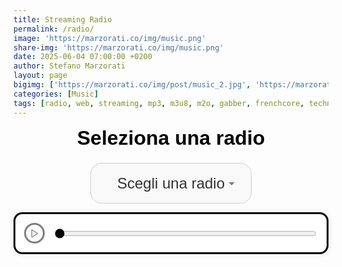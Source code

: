 ```yaml
---
title: Streaming Radio
permalink: /radio/
image: 'https://marzorati.co/img/music.png'
share-img: 'https://marzorati.co/img/music.png'
date: 2025-06-04 07:00:00 +0200
author: Stefano Marzorati
layout: page
bigimg: ['https://marzorati.co/img/post/music_2.jpg', 'https://marzorati.co/img/post/music_3.jpg']
categories: [Music]
tags: [radio, web, streaming, mp3, m3u8, m2o, gabber, frenchcore, techno, jazz, pop]
---
```


<style>
  .radio-wrapper {
    text-align: center;
    margin-bottom: 2em;
    font-family: sans-serif;
  }

  .radio-container {
    display: inline-flex;
    flex-direction: column;
    align-items: center;
  }

  #radio-select {
    padding: 0.75em 1.2em;
    font-size: 1.5rem;
    border: 1px solid #ccc;
    border-radius: 0.75em;
    background-color: #f9f9f9;
    color: #333;
    outline: none;
    appearance: none;
    background-image: url("data:image/svg+xml;utf8,<svg fill='gray' height='20' viewBox='0 0 24 24' width='20' xmlns='http://www.w3.org/2000/svg'><path d='M7 10l5 5 5-5z'/></svg>");
    background-repeat: no-repeat;
    background-position: right 0.8em center;
    background-size: 1em;
    transition: border 0.3s ease, box-shadow 0.3s ease;
    min-width: 200px;
    width: auto;
    max-width: 90vw;
    text-align: center;
    text-align-last: center;
    margin-top: 0.5em;
  }

  #radio-select:hover {
    border-color: #aaa;
  }

  #radio-select:focus {
    border-color: #4A90E2;
    box-shadow: 0 0 0 3px rgba(74, 144, 226, 0.2);
  }

  label[for="radio-select"] {
    font-weight: bold;
    font-size: 2rem;
    margin-bottom: 0.3em;
    color: black;
  }

  .custom-player {
    display: flex;
    align-items: center;
    justify-content: center;
    gap: 1em;
    background: #fff;
    padding: 1em;
    border-radius: 1em;
    box-shadow: 0 0 10px rgba(0, 0, 0, 0.1);
    border: 3px solid #000;
    margin-top: 1em;
  }

  #play-pause {
    background: #fff;
    color: #000;
    border: 3px solid #000;
    border-radius: 50%;
    width: 2.5em;
    height: 2.5em;
    cursor: pointer;
    transition: background 0.3s, color 0.3s;
    display: flex;
    align-items: center;
    justify-content: center;
    padding: 0;
  }

  #play-pause svg {
    width: 1.2em;
    height: 1.2em;
  }

  #play-pause:hover:enabled {
    background: #f0f0f0;
  }

  #play-pause:disabled {
    opacity: 0.5;
    cursor: not-allowed;
  }

  #progress {
    flex: 1;
    accent-color: #000;
    background-color: #eee;
    height: 8px;
    border-radius: 5px;
    cursor: pointer;
  }

  @media (max-width: 600px) {
    #radio-select {
      font-size: 1.7rem;
      padding: 0.7em;
      max-width: 100%;
    }

    label[for="radio-select"] {
      font-size: 1.5rem;
    }
  }
</style>

<div class="radio-wrapper">
  <div class="radio-container">
    <label for="radio-select">Seleziona una radio</label>
    <select id="radio-select">
      <option value="" disabled selected>Scegli una radio</option>
      <option value="https://streamcdnr14-4c4b867c89244861ac216426883d1ad0.msvdn.net/radiom2o/radiom2o/play1.m3u8">M2O</option>
      <option value="https://22663.live.streamtheworld.com/TLPSTR13.mp3?dist=538_web">538 TOP 50</option>
      <option value="https://stream.technolovers.fm/gabber">Gabber</option>
      <option value="https://a8.asurahosting.com:7890/radio.mp3">Frenchcore24FM</option>
      <option value="https://regiocast.streamabc.net/regc-90s90stechno2195701-mp3-192-2408420">90s 90s Techno</option>
      <option value="https://best-of-techno.stream.laut.fm/best-of-techno?t302=2025-06-12_12-30-01&uuid=72708501-f14f-4e32-9043-cf4dc4f4d99a">Best of Techno</option>
      <option value="https://streamcdnm1-4c4b867c89244861ac216426883d1ad0.msvdn.net/radiodeejay/radiodeejay/play1.m3u8">Radio Deejay</option>
      <option value="https://4c4b867c89244861ac216426883d1ad0.msvdn.net/radiodeejay30songs/radiodeejay30songs/play1.m3u8">30 Songs - Deejay</option>
      <option value="https://stream.discoradio.radio/audio/disco.stream_aac64/chunklist.m3u8">Disco Radio</option>
      <option value="https://nr15.newradio.it:9100/stream">R.I.N.</option>
      <option value="https://nr8.newradio.it:19574/stream">70/80 Hits</option>
      <option value="https://smoothjazz.cdnstream1.com/2585_128.mp3">Smooth Jazz</option>
      <option value="https://ilsole24ore-radio.akamaized.net/hls/live/2035301/radio24/playlist-48000.m3u8">Il Sole 24 ore</option>
    </select>
  </div>

  <div class="custom-player">
    <button id="play-pause" class="play" disabled>
      <svg id="play-icon" xmlns="http://www.w3.org/2000/svg" viewBox="0 0 24 24" fill="none" stroke="black" stroke-width="2" stroke-linecap="round" stroke-linejoin="round">
        <polygon points="5,3 19,12 5,21" />
      </svg>
    </button>
    <input type="range" id="progress" value="0" min="0" max="100" step="1">
  </div>

  <audio id="audio-player" preload="auto"></audio>
</div>

<script src="https://cdn.jsdelivr.net/npm/hls.js@latest"></script>
<script>
  const player = document.getElementById('audio-player');
  const selector = document.getElementById('radio-select');
  const playPauseBtn = document.getElementById('play-pause');
  let playIcon = document.getElementById('play-icon');
  const progress = document.getElementById('progress');

  let hlsInstance = null;
  let isPlaying = false;

  function setPlayIcon() {
    playPauseBtn.innerHTML = `
      <svg id="play-icon" xmlns="http://www.w3.org/2000/svg" viewBox="0 0 24 24" fill="none" stroke="black" stroke-width="2" stroke-linecap="round" stroke-linejoin="round">
        <polygon points="5,3 19,12 5,21" />
      </svg>
    `;
    playIcon = document.getElementById('play-icon');
  }

  function setPauseIcon() {
    playPauseBtn.innerHTML = `
      <svg id="play-icon" xmlns="http://www.w3.org/2000/svg" viewBox="0 0 24 24" fill="none" stroke="black" stroke-width="2" stroke-linecap="round" stroke-linejoin="round">
        <rect x="6" y="4" width="4" height="16"></rect>
        <rect x="14" y="4" width="4" height="16"></rect>
      </svg>
    `;
    playIcon = document.getElementById('play-icon');
  }

  function playStream(url) {
    if (hlsInstance) {
      hlsInstance.destroy();
      hlsInstance = null;
    }

    if (url.includes('.m3u8')) {
      if (Hls.isSupported()) {
        hlsInstance = new Hls({
          maxBufferLength: 60,
          maxMaxBufferLength: 120,
          liveSyncDuration: 20,
          enableWorker: true,
        });

        hlsInstance.loadSource(url);
        hlsInstance.attachMedia(player);
        hlsInstance.on(Hls.Events.MANIFEST_PARSED, () => {
          player.play().then(() => {
            playPauseBtn.disabled = false;
            setPauseIcon();
            isPlaying = true;
          });
        });

        hlsInstance.on(Hls.Events.ERROR, function (event, data) {
          if (data.fatal) {
            switch (data.type) {
              case Hls.ErrorTypes.NETWORK_ERROR:
                hlsInstance.startLoad();
                break;
              case Hls.ErrorTypes.MEDIA_ERROR:
                hlsInstance.recoverMediaError();
                break;
              default:
                hlsInstance.destroy();
                player.src = '';
                break;
            }
          }
        });

      } else if (player.canPlayType('application/vnd.apple.mpegurl')) {
        player.src = url;
        player.addEventListener('loadedmetadata', () => {
          player.play().then(() => {
            playPauseBtn.disabled = false;
            setPauseIcon();
            isPlaying = true;
          });
        });
      } else {
        alert('Il tuo browser non supporta lo streaming HLS.');
      }
    } else {
      player.src = url;
      player.play().then(() => {
        playPauseBtn.disabled = false;
        setPauseIcon();
        isPlaying = true;
      });
    }
  }

  selector.addEventListener('change', () => {
    const url = selector.value;
    if (url) {
      playStream(url);
    }
  });

  playPauseBtn.addEventListener('click', () => {
    if (player.paused) {
      player.play().then(() => {
        setPauseIcon();
        isPlaying = true;
      });
    } else {
      player.pause();
      setPlayIcon();
      isPlaying = false;
    }
  });

  player.addEventListener('timeupdate', () => {
    if (!isNaN(player.duration)) {
      progress.value = (player.currentTime / player.duration) * 100;
    }
  });

  progress.addEventListener('input', () => {
    if (!isNaN(player.duration)) {
      player.currentTime = (progress.value / 100) * player.duration;
    }
  });

  document.addEventListener("visibilitychange", () => {
    if (!document.hidden && !isPlaying && player.src) {
      player.play().then(() => {
        setPauseIcon();
        isPlaying = true;
      });
    }
  });
</script>
